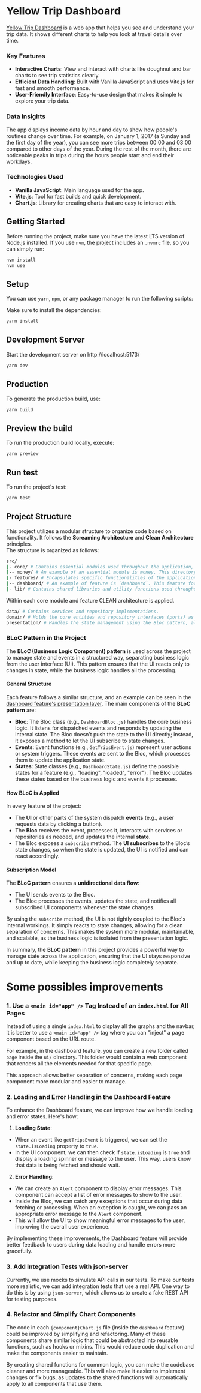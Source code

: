 # Yellow Trip Dashboard

[Yellow Trip Dashboard](https://yellow-trip-dashboard.vercel.app/) is a web app that helps you see and understand your trip data. It shows different charts to help you look at travel details over time.

### Key Features

- **Interactive Charts**: View and interact with charts like doughnut and bar charts to see trip statistics clearly.
- **Efficient Data Handling**: Built with Vanilla JavaScript and uses Vite.js for fast and smooth performance.
- **User-Friendly Interface**: Easy-to-use design that makes it simple to explore your trip data.

### Data Insights

The app displays income data by hour and day to show how people's routines change over time. For example, on January 1, 2017 (a Sunday and the first day of the year), you can see more trips between 00:00 and 03:00 compared to other days of the year. During the rest of the month, there are noticeable peaks in trips during the hours people start and end their workdays.

### Technologies Used

- **Vanilla JavaScript**: Main language used for the app.
- **Vite.js**: Tool for fast builds and quick development.
- **Chart.js**: Library for creating charts that are easy to interact with.


## Getting Started

Before running the project, make sure you have the latest LTS version of Node.js installed. If you use `nvm`, the project includes an `.nvmrc` file, so you can simply run:

```zsh
nvm install
nvm use
```

## Setup
You can use `yarn`, `npm`, or any package manager to run the following scripts:

Make sure to install the dependencies:
```zsh
yarn install
```

## Development Server
Start the development server on http://localhost:5173/
```zsh
yarn dev
```

## Production
To generate the production build, use:
```zsh
yarn build
```

## Preview the build
To run the production build locally, execute:
```zsh
yarn preview
```

## Run test
To run the project's test:
```zsh
yarn test
```

## Project Structure
This project utilizes a modular structure to organize code based on functionality. It follows the **Screaming Architecture** and **Clean Architecture** principles.  
The structure is organized as follows:

```bash
src/
|- core/ # Contains essential modules used throughout the application, independent of specific features.
|-- money/ # An example of an essential module is money. This directory holds logic related to money representation
|- features/ # Encapsulates specific functionalities of the application with dedicated subdirectories. Separating data, domain, and presentation layers.
|-- dashboard/ # An example of feature is `dashboard`. This feature focuses on the dashboard functionality.
|- lib/ # Contains shared libraries and utility functions used throughout the project, as well as the assets and ui shared components.
```
Within each core module and feature CLEAN architecture is applied.
```bash
data/ # Contains services and repository implementations.
domain/ # Holds the core entities and repository interfaces (ports) as well as the use cases.
presentation/ # Handles the state management using the Bloc pattern, along with UI components.
```

### BLoC Pattern in the Project

The **BLoC (Business Logic Component) pattern** is used across the project to manage state and events in a structured way, separating business logic from the user interface (UI). This pattern ensures that the UI reacts only to changes in state, while the business logic handles all the processing.

#### General Structure

Each feature follows a similar structure, and an example can be seen in the [dashboard feature's presentation layer](https://github.com/marcosvced/yellow_trip_dashboard/tree/dev/src/features/dashboard/presentation). The main components of the **BLoC pattern** are:

- **Bloc**: The Bloc class (e.g., `DashboardBloc.js`) handles the core business logic. It listens for dispatched events and responds by updating the internal state. The Bloc doesn’t push the state to the UI directly; instead, it exposes a method to let the UI subscribe to state changes.
- **Events**: Event functions (e.g., `GetTripsEvent.js`) represent user actions or system triggers. These events are sent to the Bloc, which processes them to update the application state.
- **States**: State classes (e.g., `DashboardState.js`) define the possible states for a feature (e.g., "loading", "loaded", "error"). The Bloc updates these states based on the business logic and events it processes.

#### How BLoC is Applied

In every feature of the project:

- The **UI** or other parts of the system dispatch **events** (e.g., a user requests data by clicking a button).
- The **Bloc** receives the event, processes it, interacts with services or repositories as needed, and updates the internal **state**.
- The Bloc exposes a `subscribe` method. The **UI subscribes** to the Bloc’s state changes, so when the state is updated, the UI is notified and can react accordingly.

#### Subscription Model

The **BLoC pattern** ensures a **unidirectional data flow**:
- The UI sends events to the Bloc.
- The Bloc processes the events, updates the state, and notifies all subscribed UI components whenever the state changes.

By using the `subscribe` method, the UI is not tightly coupled to the Bloc's internal workings. It simply reacts to state changes, allowing for a clean separation of concerns. This makes the system more modular, maintainable, and scalable, as the business logic is isolated from the presentation logic.

In summary, the **BLoC pattern** in this project provides a powerful way to manage state across the application, ensuring that the UI stays responsive and up to date, while keeping the business logic completely separate.


# Some possibles improvements

### 1. Use a `<main id="app" />` Tag Instead of an `index.html` for All Pages

Instead of using a single `index.html` to display all the graphs and the navbar, it is better to use a `<main id="app" />` tag where you can "inject" a page component based on the URL route.

For example, in the dashboard feature, you can create a new folder called `page` inside the `ui/` directory. This folder would contain a web component that renders all the elements needed for that specific page.

This approach allows better separation of concerns, making each page component more modular and easier to manage.


### 2. Loading and Error Handling in the Dashboard Feature

To enhance the Dashboard feature, we can improve how we handle loading and error states. Here's how:

1. **Loading State**:
- When an event like `getTripsEvent` is triggered, we can set the `state.isLoading` property to `true`.
- In the UI component, we can then check if `state.isLoading` is `true` and display a loading spinner or message to the user. This way, users know that data is being fetched and should wait.

2. **Error Handling**:
- We can create an `Alert` component to display error messages. This component can accept a list of error messages to show to the user.
- Inside the Bloc, we can catch any exceptions that occur during data fetching or processing. When an exception is caught, we can pass an appropriate error message to the `Alert` component.
- This will allow the UI to show meaningful error messages to the user, improving the overall user experience.

By implementing these improvements, the Dashboard feature will provide better feedback to users during data loading and handle errors more gracefully.

### 3. Add Integration Tests with json-server

Currently, we use mocks to simulate API calls in our tests. To make our tests more realistic, we can add integration tests that use a real API. One way to do this is by using `json-server`, which allows us to create a fake REST API for testing purposes.

### 4. Refactor and Simplify Chart Components

The code in each `{component}Chart.js` file (inside the `dashboard` feature) could be improved by simplifying and refactoring. Many of these components share similar logic that could be abstracted into reusable functions, such as hooks or mixins. This would reduce code duplication and make the components easier to maintain.

By creating shared functions for common logic, you can make the codebase cleaner and more manageable. This will also make it easier to implement changes or fix bugs, as updates to the shared functions will automatically apply to all components that use them.